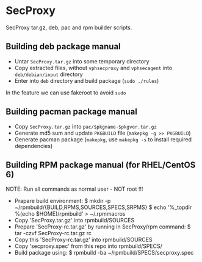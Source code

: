 SecProxy
========

SecProxy tar.gz, deb, pac and rpm builder scripts. 

Building deb package manual
-------

* Untar `SecProxy.tar.gz` into some temporary directory
* Copy extracted files, without `vphsecproxy` and `vphsecagent` into `deb/debian/input` directory 
* Enter into `deb` directory and build package (`sudo ./rules`)

In the feature we can use fakeroot to avoid `sudo`


Building pacman package manual
-------

* Copy `SecProxy.tar.gz` into `pac/$pkgname-$pkgver.tar.gz`
* Generate md5 sum and update `PKGBUILD` file (`makepkg -g >> PKGBUILD`)
* Generate pacman package (`makepkg`, use `makepkg -s` to install required dependencies) 

Building RPM package manual (for RHEL/CentOS 6)
-------

NOTE: Run all commands as normal user - NOT root !!!

* Prapare build environment:
	$ mkdir -p ~/rpmbuild/{BUILD,RPMS,SOURCES,SPECS,SRPMS}
	$ echo '%_topdir %(echo $HOME)/rpmbuild' > ~/.rpmmacros
* Copy 'SecProxy.tar.gz' into rpmbuild/SOURCES
* Prepare 'SecProxy-rc.tar.gz' by running in SecProxy/rpm command:
	$ tar -czvf SecProxy-rc.tar.gz rc
* Copy this 'SecProxy-rc.tar.gz' into rpmbuild/SOURCES
* Copy 'secproxy.spec' from this repo into rpmbuild/SPECS/
* Build package using: 
	$ rpmbuild -ba ~/rpmbuild/SPECS/secproxy.spec
